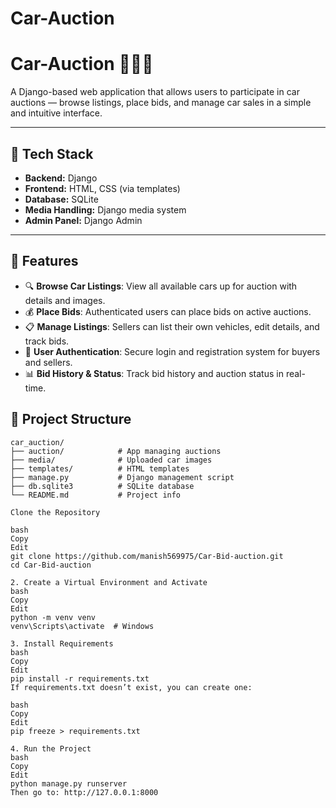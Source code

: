 # Car-Auction
# Car-Auction 🚗🧑‍⚖️

A Django-based web application that allows users to participate in car auctions — browse listings, place bids, and manage car sales in a simple and intuitive interface.

---

## 🔧 Tech Stack

- **Backend:** Django
- **Frontend:** HTML, CSS (via templates)
- **Database:** SQLite
- **Media Handling:** Django media system
- **Admin Panel:** Django Admin

---

## 🔧 Features

- 🔍 **Browse Car Listings**: View all available cars up for auction with details and images.
- 💰 **Place Bids**: Authenticated users can place bids on active auctions.
- 📋 **Manage Listings**: Sellers can list their own vehicles, edit details, and track bids.
- 👤 **User Authentication**: Secure login and registration system for buyers and sellers.
- 📊 **Bid History & Status**: Track bid history and auction status in real-time.


## 📂 Project Structure

```plaintext
car_auction/
├── auction/            # App managing auctions
├── media/              # Uploaded car images
├── templates/          # HTML templates
├── manage.py           # Django management script
├── db.sqlite3          # SQLite database
└── README.md           # Project info

Clone the Repository

bash
Copy
Edit
git clone https://github.com/manish569975/Car-Bid-auction.git
cd Car-Bid-auction

2. Create a Virtual Environment and Activate
bash
Copy
Edit
python -m venv venv
venv\Scripts\activate  # Windows

3. Install Requirements
bash
Copy
Edit
pip install -r requirements.txt
If requirements.txt doesn’t exist, you can create one:

bash
Copy
Edit
pip freeze > requirements.txt

4. Run the Project
bash
Copy
Edit
python manage.py runserver
Then go to: http://127.0.0.1:8000





